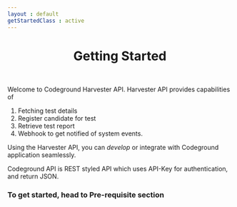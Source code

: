 ```yaml
---
layout : default
getStartedClass : active
---
```

<center> <h1> Getting Started</h1></center><br>

Welcome to Codeground Harvester API. Harvester API provides capabilities of 

1. Fetching test details
2. Register candidate for test 
3. Retrieve test report
4. Webhook to get notified of system events.

Using the  Harvester API, you can *develop* or integrate with Codeground application seamlessly.

Codeground API is REST styled API which uses API-Key for authentication, and return JSON.

### To get started, head to Pre-requisite section 

